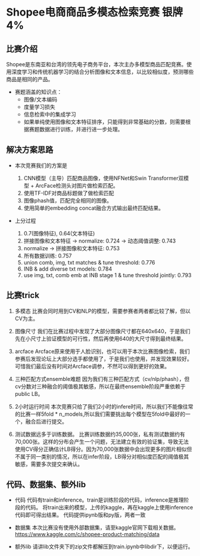 # Shopee电商商品多模态检索竞赛 银牌4%

## 比赛介绍
Shopee是东南亚和台湾的领先电子商务平台，本次主办多模型商品匹配竞赛。使用深度学习和传统机器学习的结合分析图像和文本信息，以比较相似度，预测哪些商品是相同的产品。

+ 赛题涵盖的知识点：
  - 图像/文本编码
  - 度量学习损失
  - 信息检索中的集成学习
  - 如果单纯使用图像和文本特征排序，只能得到非常基础的分数，则需要根据赛题数据进行训练，并进行进一步处理。


## 解决方案思路
+ 本次竞赛我们的方案是
  1. CNN模型（主导）匹配商品图像，使用NFNet和Swin Transformer双模型 + ArcFace检测头对图片做检索匹配。
  2. 使用TF-IDF对商品标题做了做检索匹配
  3. 图像phash值，匹配完全相同的图像。
  4. 使用简单的embedding concat融合方式输出最终匹配结果。

+ 上分过程
  1. 0.7(图像特征), 0.64(文本特征)
  2. 拼接图像和文本特征 -> normalize: 0.724 -> 动态阈值调整: 0.743
  3. normalize -> 拼接图像和文本特征: 0.753
  4. 所有数据训练: 0.757
  5. union comb, img, txt matches & tune threshold: 0.776
  6. INB & add diverse txt models: 0.784
  7. use img, txt, comb emb at INB stage 1 & tune threshold jointly: 0.793



## 比赛trick
1. 多模态
比赛会同时用到CV和NLP的模型，需要参赛者两者都比较了解，但以CV为主。

2. 图像尺寸
我们在比赛过程中发现了大部分图像尺寸都在640x640，于是我们先在小尺寸上验证模型的可行性，然后再使用640的大尺寸得到最终结果。

3. arcface
Arcface原来使用于人脸识别，也可以用于本次比赛图像检索，我们参赛后发现论坛上大部分选手都使用了，于是我们也使用，并发现效果较好。
可惜我们最后没有时间对Arcface调参，不然可以得到更好的效果。

4. 三种匹配方式ensemble难题
因为我们有三种匹配方式（cv/nlp/phash），但cv分数对三种融合的阈值极其敏感，所以在最终ensemble阶段严重依赖于public LB。

5. 2小时运行时间
本次竞赛只给了我们2小时的infere时间，所以我们不能像往常的比赛一样5fold * n_models,所以我们需要挑出每个模型在5fold中最好的一个，融合后进行提交。

6. 测试数据远多于训练数据。
比赛训练数据约35,000张，私有测试数据约有70,000张。这样的分布会产生一个问题，无法建立有效的验证集，导致无法使用CV得分正确估计LB得分。因为70,000张数据中会出现更多的图片相似但不属于同一类别的情况，所以在infer阶段，LB得分对相似度匹配的阈值极其敏感，需要多次提交来确认。

## 代码、数据集、额外lib
+ 代码
代码有train和inference。train是训练阶段的代码，inference是推理阶段的代码。
将train出来的模型，上传的kaggle，再在kaggle上使用inference代码即可得出结果。
代码提供ipynb版和py版，两者一致

+ 数据集
本次比赛没有使用外部数据集，请至kaggle官网下载相关数据。
https://www.kaggle.com/c/shopee-product-matching/data

+ 额外lib
请讲lib文件夹下的zip文件都解压到train.ipynb中libdir下，以便运行。

